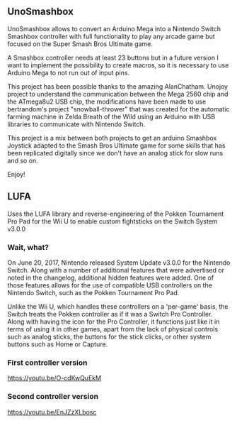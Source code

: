 
## UnoSmashbox 

UnoSmashbox allows to convert an Arduino Mega into a Nintendo Switch Smashbox controller with full functionality to play any arcade game but focused on the Super Smash Bros Ultimate game.

A Smashbox controller needs at least 23 buttons but in a future version I want to implement the possibility to create macros, so it is necessary to use Arduino Mega to not run out of input pins.

This project has been possible thanks to the amazing AlanChatham.
Unojoy project to understand the communication between the Mega 2560 chip and the ATmega8u2 USB chip, the modifications have been made to use bertrandom's project "snowball-thrower" that was created for the automatic farming machine in Zelda Breath of the Wild using an Arduino with USB libraries to communicate with Nintendo Switch.

This project is a mix between both projects to get an arduino Smashbox Joystick adapted to the Smash Bros Ultimate game for some skills that has been replicated digitally since we don't have an analog stick for slow runs and so on.

Enjoy!


## LUFA

Uses the LUFA library and reverse-engineering of the Pokken Tournament Pro Pad for the Wii U to enable custom fightsticks on the Switch System v3.0.0

### Wait, what?
On June 20, 2017, Nintendo released System Update v3.0.0 for the Nintendo Switch. Along with a number of additional features that were advertised or noted in the changelog, additional hidden features were added. One of those features allows for the use of compatible USB controllers on the Nintendo Switch, such as the Pokken Tournament Pro Pad.

Unlike the Wii U, which handles these controllers on a 'per-game' basis, the Switch treats the Pokken controller as if it was a Switch Pro Controller. Along with having the icon for the Pro Controller, it functions just like it in terms of using it in other games, apart from the lack of physical controls such as analog sticks, the buttons for the stick clicks, or other system buttons such as Home or Capture.

### First controller version

https://youtu.be/O-cdKwQuEkM

### Second controller version

https://youtu.be/EnJZzXLbosc
